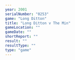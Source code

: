 ```yaml
---
year: 2001
serialNumber: "0253" 
game: "Long Ditton"
title: "Long Ditton v The Min"
gameLocation: ""
gameDate: ""
shortReport: ""
result: ""
resultType: ""
type: "game"
---
```

